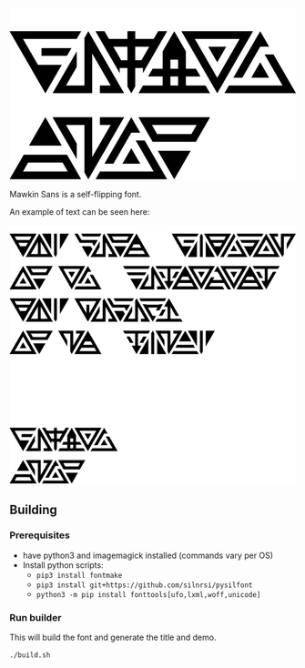 ![Mawkin Sans](title.png)

Mawkin Sans is a self-flipping font.

An example of text can be seen here:

![The last metroid is in captivity. The galaxy is at peace.](demo.png)

## Building

### Prerequisites

* have python3 and imagemagick installed (commands vary per OS)
* Install python scripts:
    * `pip3 install fontmake`
    * `pip3 install git+https://github.com/silnrsi/pysilfont`
    * `python3 -m pip install fonttools[ufo,lxml,woff,unicode]`

### Run builder

This will build the font and generate the title and demo.

```bash
./build.sh
```

